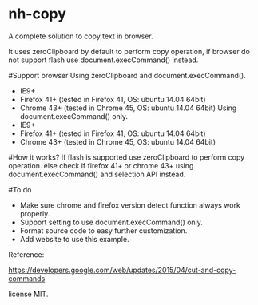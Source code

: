 # nh-copy
A complete solution to copy text in browser.

It uses zeroClipboard by default to perform copy operation, if browser do not support flash use document.execCommand() instead.

#Support browser
Using zeroClipboard and document.execCommand().
- IE9+
- Firefox 41+ (tested in Firefox 41, OS: ubuntu 14.04 64bit)
- Chrome 43+ (tested in Chrome 45, OS: ubuntu 14.04 64bit)
Using document.execCommand() only.
- IE9+
- Firefox 41+ (tested in Firefox 41, OS: ubuntu 14.04 64bit)
- Chrome 43+ (tested in Chrome 45, OS: ubuntu 14.04 64bit)

#How it works?
If flash is supported use zeroClipboard to perform copy operation.
else check if firefox 41+ or chrome 43+ using document.execCommand() and selection API instead.

#To do
- Make sure chrome and firefox version detect function always work properly.
- Support setting to use document.execCommand() only.
- Format source code to easy further customization.
- Add website to use this example.

Reference:

https://developers.google.com/web/updates/2015/04/cut-and-copy-commands


license MIT.
